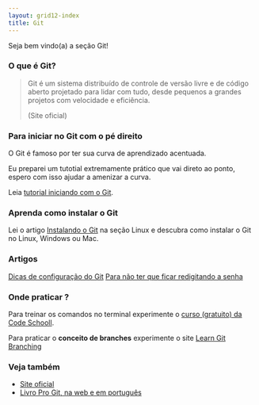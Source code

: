 ```yaml
---
layout: grid12-index
title: Git
---
```


Seja bem vindo(a) a seção Git!
   

### O que é Git?

> Git é um sistema distribuído de controle de versão livre e de código aberto projetado para lidar com tudo, desde 
> pequenos a grandes projetos com velocidade e eficiência.
>
> (Site oficial)



### Para iniciar no Git com o pé direito

O Git é famoso por ter sua curva de aprendizado acentuada.

Eu preparei um tutotial extremamente prático que vai direto ao ponto, espero com isso ajudar a amenizar a curva.

Leia [tutorial iniciando com o Git](/git/tutorial-iniciando-git/).



### Aprenda como instalar o Git

Lei o artigo [Instalando o Git](/linux/cookbook/git/) na seção Linux e descubra como instalar o Git no Linux, Windows ou Mac.


### Artigos

<div class="list-group">
    <a href="/git/dicas-configuracao/" class="list-group-item">Dicas de configuração do Git</a>
    <a href="/git/netrc-nao-pedir-senha/" class="list-group-item">Para não ter que ficar redigitando a senha</a>
</div> 



### Onde praticar ?

Para treinar os comandos no terminal experimente o [curso (gratuito) da Code Schooll](https://try.github.io/levels/1/challenges/1 "link-externo").

Para praticar o __conceito de branches__ experimente o site [Learn Git Branching](http://pcottle.github.io/learnGitBranching/ "link-externo")



### Veja também

- [Site oficial](http://git-scm.com/ "link-externo")
- [Livro Pro Git, na web e em português](http://git-scm.com/book/pt-br/ "link-externo")
